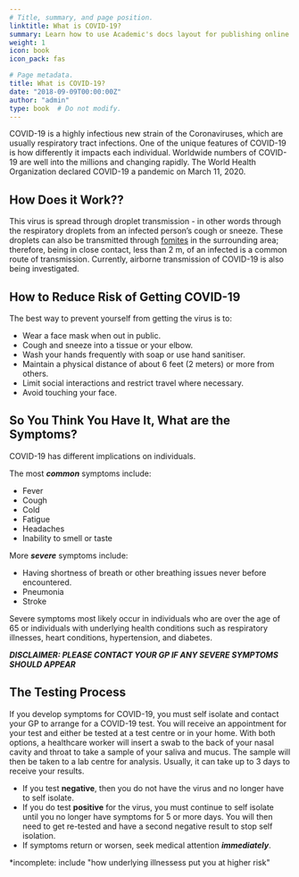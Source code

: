 ```yaml
---
# Title, summary, and page position.
linktitle: What is COVID-19?
summary: Learn how to use Academic's docs layout for publishing online courses, software documentation, and tutorials.
weight: 1
icon: book
icon_pack: fas

# Page metadata.
title: What is COVID-19?
date: "2018-09-09T00:00:00Z"
author: "admin"
type: book  # Do not modify.
---
```


COVID-19 is a highly infectious new strain of the Coronaviruses, which are usually respiratory tract infections. One of the unique features of COVID-19 is how differently it impacts each individual. Worldwide numbers of COVID-19 are well into the millions and changing rapidly. The World Health Organization declared COVID-19 a pandemic on March 11, 2020. 

## How Does it Work??

This virus is spread through droplet transmission - in other words through the respiratory droplets from an infected person’s cough or sneeze. These droplets can also be transmitted through [fomites](https://medical-dictionary.thefreedictionary.com/fomite) in the surrounding area; therefore, being in close contact, less than 2 m, of an infected is a common route of transmission. Currently, airborne transmission of COVID-19 is also being investigated. 

## How to Reduce Risk of Getting COVID-19

The best way to prevent yourself from getting the virus is to:

* Wear a face mask when out in public.
* Cough and sneeze into a tissue or your elbow.
* Wash your hands frequently with soap or use hand sanitiser.
* Maintain a physical distance of about 6 feet (2 meters) or more from others.
* Limit social interactions and restrict travel where necessary.
* Avoid touching your face. 

## So You Think You Have It, What are the Symptoms?

COVID-19 has different implications on individuals. 

The most **_common_** symptoms include:

* Fever
* Cough
* Cold
* Fatigue
* Headaches
* Inability to smell or taste

More **_severe_** symptoms include:

* Having shortness of breath or other breathing issues never before encountered.
* Pneumonia
* Stroke

Severe symptoms most likely occur in individuals who are over the age of 65 or individuals with underlying health conditions such as respiratory illnesses, heart conditions, hypertension, and diabetes.  

**_DISCLAIMER: PLEASE CONTACT YOUR GP IF ANY SEVERE SYMPTOMS SHOULD APPEAR_**

## The Testing Process

If you develop symptoms for COVID-19, you must self isolate and contact your GP to arrange for a COVID-19 test. You will receive an appointment for your test and either be tested at a test centre or in your home. With both options, a healthcare worker will insert a swab to the back of your nasal cavity and throat to take a sample of your saliva and mucus. The sample will then be taken to a lab centre for analysis. Usually, it can take up to 3 days to receive your results.

* If you test **negative**, then you do not have the virus and no longer have to self isolate. 
* If you do test **positive** for the virus, you must continue to self isolate until you no longer have symptoms for 5 or more days. You will then need to get re-tested and have a second negative result to stop self isolation. 
* If symptoms return or worsen, seek medical attention **_immediately_**. 

*incomplete: include "how underlying illnessess put you at higher risk"
